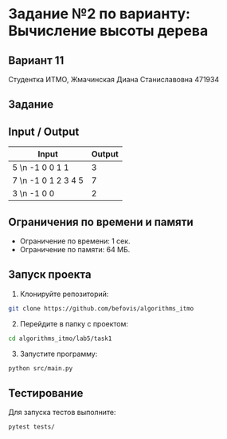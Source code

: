 # Задание №2 по варианту: Вычисление высоты дерева
## Вариант 11
Студентка ИТМО,  Жмачинская Диана Станиславовна 471934

## Задание

## Input / Output

| Input | Output |
|---------------------------|--------|
| 5 \n -1 0 0 1 1 | 3 |
| 7 \n -1 0 1 2 3 4 5 | 7 |
| 3 \n -1 0 0 | 2 |

## Ограничения по времени и памяти

- Ограничение по времени: 1 сек.
- Ограничение по памяти: 64 МБ.

## Запуск проекта

1. Клонируйте репозиторий:
```bash
git clone https://github.com/befovis/algorithms_itmo
```
2. Перейдите в папку с проектом:
```bash
cd algorithms_itmo/lab5/task1
```
3. Запустите программу:
```bash
python src/main.py
```

## Тестирование
Для запуска тестов выполните:
```bash
pytest tests/
```

